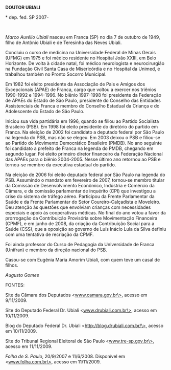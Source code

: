 **DOUTOR UBIALI**

\* dep. fed. SP 2007-

 

*Marco Aurélio Ubiali* nasceu em Franca (SP) no dia 7 de outubro de
1949, filho de Antônio Ubiali e de Teresinha das Neves Ubiali.

Concluiu o curso de medicina na Universidade Federal de Minas Gerais
(UFMG) em 1975 e foi médico residente no Hospital João XXIII, em Belo
Horizonte. De volta à cidade natal, foi médico neurologista e
neurocirurgião na Fundação Civil Santa Casa de Misericórdia e no
Hospital da Unimed, e trabalhou também no Pronto Socorro Municipal.

Em 1982 foi eleito presidente da Associação de Pais e Amigos dos
Excepcionais (APAE) de Franca, cargo que voltou a exercer nos triênios
1990-1992 e 1994-1996. No biênio 1997-1998 foi presidente da Federação
de APAEs do Estado de São Paulo, presidente do Conselho das Entidades
Assistenciais de Franca e membro do Conselho Estadual da Criança e do
Adolescente do Estado de São Paulo.

Iniciou sua vida partidária em 1996, quando se filiou ao Partido
Socialista Brasileiro (PSB). Em 1998 foi eleito presidente do diretório
do partido em Franca. Na eleição de 2002 foi candidato a deputado
federal por São Paulo na legenda do PSB, mas não se elegeu. Em 2003
deixou o PSB e filiou-se ao Partido do Movimento Democrático Brasileiro
(PMDB). No ano seguinte foi candidato a prefeito de Franca na legenda do
PMDB, chegando em segundo lugar. Foi eleito primeiro diretor financeiro
da Federação Nacional das APAEs para o biênio 2004-2005. Nesse último
ano retornou ao PSB e tornou-se membro da executiva estadual do partido.

Na eleição de 2006 foi eleito deputado federal por São Paulo na legenda
do PSB. Assumindo o mandato em fevereiro de 2007, tornou-se membro
titular da Comissão de Desenvolvimento Econômico, Indústria e Comércio
da Câmara, e da comissão parlamentar de inquérito (CPI) que investigou a
crise do sistema de tráfego aéreo. Participou da Frente Parlamentar da
Saúde e da Frente Parlamentar do Setor Coureiro-Calçadista e Moveleiro.
Deu atenção às questões que envolviam crianças com necessidades
especiais e apoio às cooperativas médicas. No final do ano votou a favor
da prorrogação da Contribuição Provisória sobre Movimentação Financeira
(CPMF), e em junho de 2008, da criação da Contribuição Social para a
Saúde (CSS), que a oposição ao governo de Luís Inácio Lula da Silva
definiu com uma tentativa de recriação da CPMF.

Foi ainda professor do Curso de Pedagogia da Universidade de Franca
(Unifran) e membro da direção nacional do PSB.

Casou-se com Eugênia Maria Amorim Ubiali, com quem teve um casal de
filhos.

*Augusto Gomes*

FONTES:

Site da Câmara dos Deputados \<www.camara.gov.br\>, acesso em 9/11/2009.

Site do Deputado Federal Dr. Ubiali \<www.drubiali.com.br\>, acesso em
10/11/2009.

Blog do Deputado Federal Dr. Ubiali \<http://blog.drubiali.com.br/\>,
acesso em 10/11/2009.

Site do Tribunal Regional Eleitoral de São Paulo \<www.tre-sp.gov.br\>,
acesso em 11/11/2009.

*Folha de S. Paulo*, 20/9/2007 e 11/6/2008. Disponível em
\<www.folha.com.br\>, acesso em 11/11/2009.

 

 
